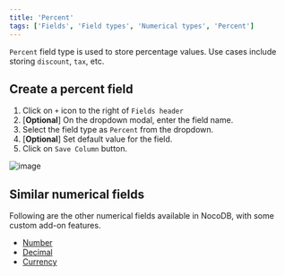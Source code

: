 ```yaml
---
title: 'Percent'
tags: ['Fields', 'Field types', 'Numerical types', 'Percent']
---
```



`Percent` field type is used to store percentage values. Use cases include storing `discount`, `tax`, etc.

## Create a percent field
1. Click on `+` icon to the right of `Fields header`
2. [**Optional**] On the dropdown modal, enter the field name.
3. Select the field type as `Percent` from the dropdown.
4. [**Optional**] Set default value for the field.
5. Click on `Save Column` button.

![image](/img/v2/fields/percent.png)

## Similar numerical fields
Following are the other numerical fields available in NocoDB, with some custom add-on features.
- [Number](010.number.md)
- [Decimal](020.decimal.md)
- [Currency](040.currency.md)